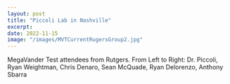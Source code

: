 ```yaml
---
layout: post
title: "Piccoli Lab in Nashville"
excerpt: 
date: 2022-11-15
image: "/images/MVTCurrentRugersGroup2.jpg"
---
```


 MegaVander Test attendees from Rutgers. From Left to Right: Dr. Piccoli, Ryan Weightman, Chris Denaro, Sean McQuade, Ryan Delorenzo, Anthony Sbarra